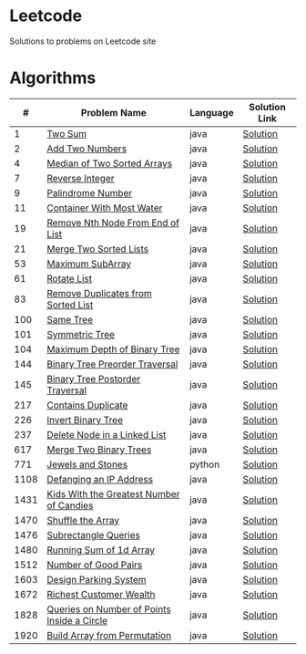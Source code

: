 # Leetcode
Solutions to problems on Leetcode site

# Algorithms

| #    | Problem Name                                                                                                              | Language | Solution Link                                                      |
|------|---------------------------------------------------------------------------------------------------------------------------|----------|--------------------------------------------------------------------|
| 1    | [Two Sum](https://leetcode.com/problems/two-sum/)                                                                         | java     | [Solution](./Algorithms/TwoSum.java)                               |
| 2    | [Add Two Numbers](https://leetcode.com/problems/add-two-numbers/)                                                         | java     | [Solution](./Algorithms/AddTwoNumbers.java)                        |
| 4    | [Median of Two Sorted Arrays](https://leetcode.com/problems/median-of-two-sorted-arrays/)                                 | java     | [Solution](./Algorithms/MedianOfTwoSortedArrays.java)              |
| 7    | [Reverse Integer](https://leetcode.com/problems/reverse-integer/)                                                         | java     | [Solution](./Algorithms/ReverseInteger.java)                       |
| 9    | [Palindrome Number](https://leetcode.com/problems/palindrome-number/)                                                     | java     | [Solution](./Algorithms/PalindromeNumber.java)                     |
| 11   | [Container With Most Water](https://leetcode.com/problems/container-with-most-water/)                                     | java     | [Solution](./Algorithms/ContainerWithMostWater.java)               |
| 19   | [Remove Nth Node From End of List](https://leetcode.com/problems/remove-nth-node-from-end-of-list/)                       | java     | [Solution](./Algorithms/RemoveNthNodeFromEndofList.java)           |
| 21   | [Merge Two Sorted Lists](https://leetcode.com/problems/merge-two-sorted-lists/)                                           | java     | [Solution](./Algorithms/MergeTwoSortedLists.java)                  |
| 53   | [Maximum SubArray](https://leetcode.com/problems/maximum-subarray/description/)                                           | java     | [Solution](./Algorithms/MaxSubArray.java)                          |
| 61   | [Rotate List](https://leetcode.com/problems/rotate-list/)                                                                 | java     | [Solution](./Algorithms/RotateList.java)                           |
| 83   | [Remove Duplicates from Sorted List](https://leetcode.com/problems/remove-duplicates-from-sorted-list/)                   | java     | [Solution](./Algorithms/RemoveDuplicatesfromSortedList.java)       |
| 100  | [Same Tree](https://leetcode.com/problems/same-tree/)                                                                     | java     | [Solution](./Algorithms/SameTree.java)                             |
| 101 | [Symmetric Tree](https://leetcode.com/problems/symmetric-tree/description/)                                              | java     | [Solution](./Algorithms/SymmetricTree.java)                        |
| 104  | [Maximum Depth of Binary Tree](https://leetcode.com/problems/maximum-depth-of-binary-tree/)                               | java     | [Solution](./Algorithms/MaximumDepthofBinaryTree.java)             |
| 144  | [Binary Tree Preorder Traversal](https://leetcode.com/problems/binary-tree-preorder-traversal/)                           | java     | [Solution](./Algorithms/BinaryTreePreorderTraversal.java)          |
| 145  | [Binary Tree Postorder Traversal](https://leetcode.com/problems/binary-tree-postorder-traversal/)                         | java     | [Solution](./Algorithms/BinaryTreePostorderTraversal.java)         |
| 217 | [Contains Duplicate](https://leetcode.com/problems/contains-duplicate/description/) | java | [Solution](./Algorithms/ContainsDuplicate.java)                    |
| 226 | [Invert Binary Tree](https://leetcode.com/problems/invert-binary-tree/description/) | java | [Solution](./Algorithms/InvertBinaryTree.java)                     |
| 237  | [Delete Node in a Linked List](https://leetcode.com/problems/delete-node-in-a-linked-list/)                               | java     | [Solution](./Algorithms/DeleteNodeinaLinkedList.java)              |
| 617  | [Merge Two Binary Trees](https://leetcode.com/problems/merge-two-binary-trees/)                                                     | java   | [Solution](./Algorithms/MergeTwoBinaryTrees.java)                  |
| 771  | [Jewels and Stones](https://leetcode.com/problems/jewels-and-stones/)                                                     | python   | [Solution](./Algorithms/JewelsandStones.py)                        |
| 1108 | [Defanging an IP Address](https://leetcode.com/problems/defanging-an-ip-address/)                                         | java     | [Solution](./Algorithms/DefanginganIPAddress.java)                 |
| 1431 | [Kids With the Greatest Number of Candies](https://leetcode.com/problems/kids-with-the-greatest-number-of-candies/)       | java     | [Solution](./Algorithms/KidsWiththeGreatestNumberofCandies.java)   |
| 1470 | [Shuffle the Array](https://leetcode.com/problems/shuffle-the-array/)                                                     | java     | [Solution](./Algorithms/ShuffletheArray.java)                      |
| 1476 | [Subrectangle Queries](https://leetcode.com/problems/subrectangle-queries/)                                               | java     | [Solution](./Algorithms/SubrectangleQueries.java)                  |
| 1480 | [Running Sum of 1d Array](https://leetcode.com/problems/running-sum-of-1d-array/)                                         | java     | [Solution](./Algorithms/RunningSumof1dArray.java)                  |
| 1512 | [Number of Good Pairs](https://leetcode.com/problems/number-of-good-pairs/)                                               | java     | [Solution](./Algorithms/NumberofGoodPairs.java)                    |
| 1603 | [Design Parking System](https://leetcode.com/problems/design-parking-system/)                                             | java     | [Solution](./Algorithms/DesignParkingSystem.java)                  |
| 1672 | [Richest Customer Wealth](https://leetcode.com/problems/richest-customer-wealth/)                                         | java     | [Solution](./Algorithms/RichestCustomerWealth.java)                |
| 1828 | [Queries on Number of Points Inside a Circle](https://leetcode.com/problems/queries-on-number-of-points-inside-a-circle/) | java     | [Solution](./Algorithms/QueriesonNumberofPointsInsideaCircle.java) |
| 1920 | [Build Array from Permutation](https://leetcode.com/problems/build-array-from-permutation/)                               | java     | [Solution](./Algorithms/BuildArrayfromPermutation.java)            |





